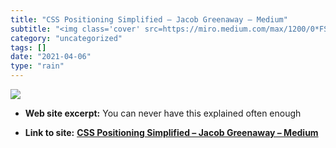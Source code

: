 ```yaml
---
title: "CSS Positioning Simplified – Jacob Greenaway – Medium"
subtitle: "<img class='cover' src=https://miro.medium.com/max/1200/0*FSf31OHQmGq6nyzT.>"
category: "uncategorized"
tags: []
date: "2021-04-06"
type: "rain"
---
```

<img class="cover" src=https://miro.medium.com/max/1200/0*FSf31OHQmGq6nyzT.>



* **Web site excerpt:** You can never have this explained often enough

* **Link to site:** **[CSS Positioning Simplified – Jacob Greenaway – Medium](https://medium.com/@jacobgreenaway12/taming-the-css-beast-master-positioning-5882bad14458?source=userActivityShare-d383785221d0-1523878866)**